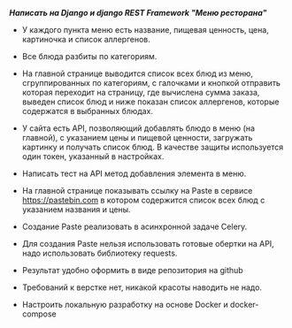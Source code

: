 ***Написать на Django и django REST Framework "Меню ресторана"***


- У каждого пункта меню есть название, пищевая ценность, цена, картиночка и список аллергенов.

- Все блюда разбиты по категориям.

- На главной странице выводится список всех блюд из меню, сгруппированных по категориям, с галочками и кнопкой отправить которая переходит на страницу, где вычислена сумма заказа, выведен список блюд и ниже показан список аллергенов, которые содержатся в выбранных блюдах.

- У сайта есть API, позволяющий добавлять блюдо в меню (на главной), с указанием цены и пищевой ценности, загружать картинку и получать список блюд. В качестве защиты используется один токен, указанный в настройках.

- Написать тест на API метод добавления элемента в меню.

- На главной странице показывать ссылку на Paste в сервисе https://pastebin.com в котором содержится список всех блюд с указанием названия и цены.

- Создание Paste реализовать в асинхронной задаче Celery.

- Для создания Paste нельзя использовать готовые обертки на API, надо использовать библиотеку requests.

- Результат удобно оформить в виде репозитория на github

- Требований к верстке нет, никакой красоты наводить не надо.

- Настроить локальную разработку на основе Docker и docker-compose